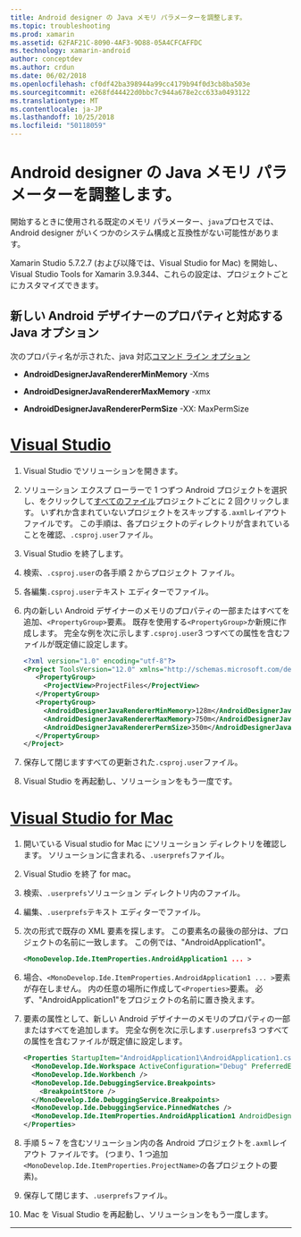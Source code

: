 ```yaml
---
title: Android designer の Java メモリ パラメーターを調整します。
ms.topic: troubleshooting
ms.prod: xamarin
ms.assetid: 62FAF21C-8090-4AF3-9D88-05A4CFCAFFDC
ms.technology: xamarin-android
author: conceptdev
ms.author: crdun
ms.date: 06/02/2018
ms.openlocfilehash: cf0df42ba398944a99cc4179b94f0d3cb8ba503e
ms.sourcegitcommit: e268fd44422d0bbc7c944a678e2cc633a0493122
ms.translationtype: MT
ms.contentlocale: ja-JP
ms.lasthandoff: 10/25/2018
ms.locfileid: "50118059"
---
```

# <a name="adjusting-java-memory-parameters-for-the-android-designer"></a>Android designer の Java メモリ パラメーターを調整します。

開始するときに使用される既定のメモリ パラメーター、`java`プロセスでは、Android designer がいくつかのシステム構成と互換性がない可能性があります。

Xamarin Studio 5.7.2.7 (および以降では、Visual Studio for Mac) を開始し、Visual Studio Tools for Xamarin 3.9.344、これらの設定は、プロジェクトごとにカスタマイズできます。

## <a name="new-android-designer-properties-and-corresponding-java-options"></a>新しい Android デザイナーのプロパティと対応する Java オプション

次のプロパティ名が示された、java 対応[コマンド ライン オプション](http://docs.oracle.com/javase/7/docs/technotes/tools/windows/java.html)

- **AndroidDesignerJavaRendererMinMemory** -Xms

- **AndroidDesignerJavaRendererMaxMemory** -xmx

- **AndroidDesignerJavaRendererPermSize** -XX: MaxPermSize


# <a name="visual-studiotabwindows"></a>[Visual Studio](#tab/windows)

1.  Visual Studio でソリューションを開きます。

2.  ソリューション エクスプ ローラーで 1 つずつ Android プロジェクトを選択し、をクリックして[すべてのファイル](https://msdn.microsoft.com/en-us/library/4afxey9h.aspx)プロジェクトごとに 2 回クリックします。 いずれか含まれていないプロジェクトをスキップする`.axml`レイアウト ファイルです。 この手順は、各プロジェクトのディレクトリが含まれていることを確認、`.csproj.user`ファイル。

3.  Visual Studio を終了します。

4.  検索、`.csproj.user`の各手順 2 からプロジェクト ファイル。

5.  各編集`.csproj.user`テキスト エディターでファイル。

6.  内の新しい Android デザイナーのメモリのプロパティの一部またはすべてを追加、`<PropertyGroup>`要素。 既存を使用する`<PropertyGroup>`か新規に作成します。 完全な例を次に示します`.csproj.user`3 つすべての属性を含むファイルが既定値に設定します。

    ```xml
    <?xml version="1.0" encoding="utf-8"?>
    <Project ToolsVersion="12.0" xmlns="http://schemas.microsoft.com/developer/msbuild/2003">
       <PropertyGroup>
         <ProjectView>ProjectFiles</ProjectView>
       </PropertyGroup>
       <PropertyGroup>
         <AndroidDesignerJavaRendererMinMemory>128m</AndroidDesignerJavaRendererMinMemory>
         <AndroidDesignerJavaRendererMaxMemory>750m</AndroidDesignerJavaRendererMaxMemory>
         <AndroidDesignerJavaRendererPermSize>350m</AndroidDesignerJavaRendererPermSize>
       </PropertyGroup>
    </Project>
    ```

7.  保存して閉じますすべての更新された`.csproj.user`ファイル。

8.  Visual Studio を再起動し、ソリューションをもう一度です。

# <a name="visual-studio-for-mactabmacos"></a>[Visual Studio for Mac](#tab/macos)

1.  開いている Visual studio for Mac にソリューション ディレクトリを確認します。 ソリューションに含まれる、`.userprefs`ファイル。

2.  Visual Studio を終了 for mac。

3.  検索、`.userprefs`ソリューション ディレクトリ内のファイル。

4.  編集、`.userprefs`テキスト エディターでファイル。

5.  次の形式で既存の XML 要素を探します。 この要素名の最後の部分は、プロジェクトの名前に一致します。 この例では、"AndroidApplication1"。

    ```xml
    <MonoDevelop.Ide.ItemProperties.AndroidApplication1 ... >
    ```

6.  場合、`<MonoDevelop.Ide.ItemProperties.AndroidApplication1 ... >`要素が存在しません。 内の任意の場所に作成して`<Properties>`要素。 必ず、"AndroidApplication1"をプロジェクトの名前に置き換えます。

7.  要素の属性として、新しい Android デザイナーのメモリのプロパティの一部またはすべてを追加します。 完全な例を次に示します`.userprefs`3 つすべての属性を含むファイルが既定値に設定します。

    ```xml
    <Properties StartupItem="AndroidApplication1\AndroidApplication1.csproj">
      <MonoDevelop.Ide.Workspace ActiveConfiguration="Debug" PreferredExecutionTarget="Android.SelectDevice" />
      <MonoDevelop.Ide.Workbench />
      <MonoDevelop.Ide.DebuggingService.Breakpoints>
        <BreakpointStore />
      </MonoDevelop.Ide.DebuggingService.Breakpoints>
      <MonoDevelop.Ide.DebuggingService.PinnedWatches />
      <MonoDevelop.Ide.ItemProperties.AndroidApplication1 AndroidDesignerJavaRendererMinMemory="128m" AndroidDesignerJavaRendererMaxMemory="750m" AndroidDesignerJavaRendererPermSize="350m" />
    </Properties>
    ```

8.  手順 5 ~ 7 を含むソリューション内の各 Android プロジェクトを`.axml`レイアウト ファイルです。 (つまり、1 つ追加`<MonoDevelop.Ide.ItemProperties.ProjectName>`の各プロジェクトの要素)。

9.  保存して閉じます、`.userprefs`ファイル。

10. Mac を Visual Studio を再起動し、ソリューションをもう一度します。

-----

